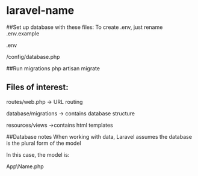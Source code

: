 # laravel-name

##Set up database with these files:
To create .env, just rename .env.example   

.env  

/config/database.php  

##Run migrations
php artisan migrate

## Files of interest:
routes/web.php -> URL routing

database/migrations -> contains database structure

resources/views ->contains html templates


##Database notes
When working with data, Laravel assumes the database is the plural form of the model


In this case, the model is:


App\Name.php
